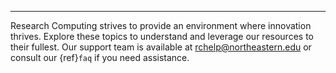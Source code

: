 ---
Research Computing strives to provide an environment where innovation thrives. Explore these topics to understand and leverage our resources to their fullest. Our support team is available at <rchelp@northeastern.edu> or consult our {ref}`faq` if you need assistance.
